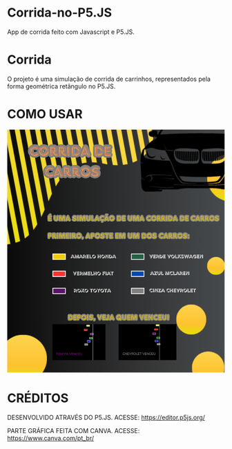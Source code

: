 # Corrida-no-P5.JS
App de corrida feito com Javascript e P5.JS.

# Corrida

O projeto é uma simulação de corrida de carrinhos, representados pela forma geométrica retângulo no P5.JS.

# COMO USAR
![HOW](COMO.png)

# CRÉDITOS

DESENVOLVIDO ATRAVÉS DO P5.JS. ACESSE: https://editor.p5js.org/

PARTE GRÁFICA FEITA COM CANVA. ACESSE: https://www.canva.com/pt_br/
